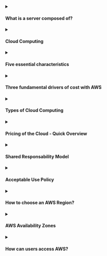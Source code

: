 
<details><summary><h4>What is a server composed of?</h4></summary>
<br>

##### A server is composed by:

- Compute: CPU 
- Memory: RAM 
- Storage: Data
- Database: Store data in a structured way
- Network: Routers, switch, DNS server
  - Network: cables, routers and servers connected with each other
  - Router: a networking device that forwards data packets between computer networks. They know where to send your packets on the internet!
  - Switch: takes a packet and send it to the correct server / client on your network

 <div alignr="center">
<img src="https://thumbs2.imgbox.com/c6/e8/H9K98LHQ_t.png" />
 </div>


##### Not a long time ago, that was the way to build an infrastructure (traditional IT approach):
<div alignr="center">
<img src="https://thumbs2.imgbox.com/4b/02/AKnOfE3s_t.png" />
</div>

##### Problems with traditional IT approach

- Pay for the rent for the data center
- Pay for powe supply, cooling, maintenance
- Adding and replacing hardware takes time
- Scaling is limited
- Hire 24/7 team to monitor the infrastructure
- How to deal with disasters? (easthquake, power shutdown, fire...)

Can all this be externalized? Look at the next topic to learn about it.

</details>


<details><summary><h4>Cloud Computing</h4></summary>
<br>

In our previous discussion, we delved into the resource-intensive nature of building and maintaining physical servers, which often translates to substantial costs and space requirements. Fortunately, exists a more efficient solution for organizing server resources. Cloud computing platforms not only provide enhanced security but also offer a more cost-effective alternative to traditional physical servers and resources.

<div alignr="center" width="50%">
  <img src="https://thumbs2.imgbox.com/0d/20/ts9DxwE4_t.png" />
</div>

A Cloud Computing platform encompasses a comprehensive array of resources, offering not only the capabilities of a traditional server but also an extensive range of additional services. This dynamic environment serves as a hub for various technologies. For example:

- **Host Your Server:**
  - Amazon EC2 (Elastic Compute Cloud): Provides resizable compute capacity in the cloud.
  - Amazon ECS (Elastic Container Service): Highly scalable container orchestration service.

- **Host Your Database:**
  - Amazon RDS (Relational Database Service): Managed relational databases in the cloud.
  - Amazon DynamoDB: A fully managed NoSQL database service.

- **Create Your Networking Infrastructure:**
  - Software Defined Networking (SDN): Modern networking approach that virtualizes and abstracts network infrastructure.
  - Amazon VPC (Virtual Private Cloud): Allows you to provision a logically isolated section of the AWS Cloud.
  - Subnets: Segments of a network, often created within a VPC, to organize and secure resources.

These examples merely scratch the surface of the diverse functionalities available within a cloud computing platform. Whether you need to deploy servers, manage databases, or design intricate networking structures, the cloud provides a versatile and scalable ecosystem for all your technological needs.

Cloud computing brings forth numerous benefits! Keep reading to learn about it!

</details>


<details><summary><h4> Five essential characteristics</h4></summary>
<br>

This cloud model is composed of five essential characteristics:

- <b>On-demand self-service:</b> Users can provision computing resources, such as server instances or storage, as needed without requiring human intervention from the service provider.

- <b>Broad network access:</b> Cloud services are accessible over the network through standard mechanisms, promoting widespread availability. Users can access the services from a variety of devices, such as laptops, smartphones, and tablets.

- <b>Resource pooling:</b> The provider's computing resources are pooled to serve multiple customers, with different physical and virtual resources dynamically assigned and reassigned according to demand. This enables efficient resource utilization and scalability.

- <b>Rapid elasticity:</b> Computing resources can be quickly scaled up or down to accommodate changing workloads. This ensures that the cloud environment is flexible and responsive to varying demands, providing agility for businesses and users.

- <b>Measured service:</b> Cloud systems automatically control and optimize resource usage by leveraging a metering capability at some level of abstraction appropriate to the type of service (e.g., storage, processing, bandwidth, and active user accounts). Resource usage can be monitored, controlled, and reported, providing transparency and allowing users to pay only for the resources they consume.
</details>


<details><summary><h4>Three fundamental drivers of cost with AWS</h4></summary>
<br>

There are three fundamental drivers of cost with AWS: compute, storage, and outbound data transfer. These characteristics vary somewhat, depending on the AWS product and pricing model you choose.
</details>



<details><summary><h4>Types of Cloud Computing</h4></summary>
<br>
  
##### Infrastrucure as a Service (IaaS)
  
- Provide building blocks for cloud IT
- Provides networking, computers, data storage space
- Highest level of flexibility
- Easy parallel with traditional on-premises IT
- Example
   <table cellspacing="0" cellpadding="0">
     <tr>
      <td> - Amazon EC2</td>
      <td><img src="https://d2q66yyjeovezo.cloudfront.net/icon/d88319dfa5d204f019b4284149886c59-7d586ea82f792b61a8c87de60565133d.svg" /></td>
     </tr>  
    </table>

##### Plataform as a Service (PaaS)
  
- Removes the need for your organization to manage the underlying infraestructure
- Focus on the deployment and management of you applications
- Example
  <table cellspacing="0" cellpadding="0">
    <tr>
      <td>- Elastic Beanstalk</td>
      <td><img src="https://d2q66yyjeovezo.cloudfront.net/icon/d43b67a293d39d11b046bd1813c804cb-4bc0ce71c93950e1ad695b25a4f1d4b5.svg" /></td>
    </tr>
  </table>
  
   
   
##### Software as a Service (SaaS)  
- Completed product that us run and managed by the service provider
- Example   
  <table cellspacing="0" cellpadding="0">
    <tr>
      <td>- Many AWS Services (ex: Rekognition for Machine Learning) </td>
      <td><img width="15%" src="https://encrypted-tbn0.gstatic.com/images?q=tbn:ANd9GcQWPOov6TZhY9Lso6rbo4_iFQ7OfEgWgy_Fk_INpumtuiPGjltSfJPYyzlbaIbmAtcbSOQ&usqp=CAU" /></td>
    </tr> 
  </table>

<hr/>
<div alignr="center">
<img src="https://thumbs2.imgbox.com/f0/5b/sI1W8WD7_t.png" />
</div>

</details>

<details><summary><h4>Pricing of the Cloud - Quick Overview</h4></summary>
<br>

AWS has 3 princing fundamentals, following the pay-as-you-go pricing model:

- Compute:
  - Pay for compute time   
    <table>
        <tr>
          <td rowspan="4"><img width="30%" src="https://thumbs2.imgbox.com/65/c8/IMPrp1MZ_t.png" /></td>
        </tr>
        <tr>
        <td><img src="https://d2q66yyjeovezo.cloudfront.net/icon/d88319dfa5d204f019b4284149886c59-7d586ea82f792b61a8c87de60565133d.svg" /> </td>
        </tr>
        <tr>
        <td><img src="https://d2q66yyjeovezo.cloudfront.net/icon/d43b67a293d39d11b046bd1813c804cb-4bc0ce71c93950e1ad695b25a4f1d4b5.svg" /> </td>
        </tr>
        <tr>
        <td><img src="https://d2q66yyjeovezo.cloudfront.net/icon/945f3fc449518a73b9f5f32868db466c-926961f91b072604c42b7f39ce2eaf1c.svg" /> </td>
        </tr>
    </table>
    
- Storage:
  - Pay for data stored in the Cloud 
      <table>
        <tr>
          <td rowspan="4"><img width="30%" src="https://thumbs2.imgbox.com/57/8c/zH60PUMU_t.png" /></td>
        </tr>
        <tr>
        <td><img src="https://d2q66yyjeovezo.cloudfront.net/icon/c0828e0381730befd1f7a025057c74fb-43acc0496e64afba82dbc9ab774dc622.svg" /> </td>
        </tr>
        <tr>
        <td><img width="8%" src="https://seeklogo.com/images/A/amazon-elastic-file-system-logo-E7053CDC9F-seeklogo.com.png" /> </td>
        </tr>
        <tr>
        <td><img width="8%" src="https://res.cloudinary.com/hy4kyit2a/f_auto,fl_lossy,q_70/learn/modules/aws-storage/choose-the-right-storage-service/images/75c6bec122ddc0a1a76b0bf99a89cae0_2-c-235-e-2-f-2448-40-c-3-8-c-7-b-e-9753-d-6-b-0-df-5.png" /> </td>
        </tr>
    </table>
    
- Data transfer OUT of the Cloud:
  - Data transfer IN is free
   
    <table>
        <tr>
          <td><img width="25%" src="https://hotmart.s3.amazonaws.com/product_pictures/2b279618-20d6-4514-b9e4-d5feb84bc025/aws.png" /></td>
        </tr>
    </table>

- Solves the expensive issue of traditional IT


</details>


<details><summary><h4>Shared Responsability Model</h4></summary>
<br>

- Customer has responsibility for the security <b>IN</b> the Cloud

- AWS has responsibility for the security <b>OF</b> the Cloud

<div alignr="center">
<img src="https://d1.awsstatic.com/security-center/Shared_Responsibility_Model_V2.59d1eccec334b366627e9295b304202faf7b899b.jpg" />
</div>


<a href="https://aws.amazon.com/compliance/shared-responsibility-model" >More</a>
</details>


<details><summary><h4>Acceptable Use Policy</h4></summary>
<br>

AWS has policies about the use of platform!

You may not use, or facilitate or allow others to use, the Services or the AWS Site:

- for any illegal or fraudulent activity;
- to violate the rights of others;
- to threaten, incite, promote, or actively encourage violence, terrorism, or other serious harm;
- for any content or activity that promotes child sexual exploitation or abuse;
- to violate the security, integrity, or availability of any user, network, computer or communications system, software application, or network or computing device;
- to distribute, publish, send, or facilitate the sending of unsolicited mass email or other messages, promotions, advertising, or solicitations (or “spam”).



<a href="https://aws.amazon.com/aup/" >More</a>



</details>



<details><summary><h4>How to choose an AWS Region?</h4></summary>
<br>

- Compliance:
  - <b>with data governance and legal requirements:</b> data never leaves a region without your explicit permission 
- Proximity: 
  - <b>to customers:</b> reduce latency
- Available services: 
  - <b>within a Region:</b> new services and new features aren't available in every Region
- Princing: 
  - <b>Princing:</b> princing varies region to region and is transparent in the service princing page

 <div alignr="center">
<img src="https://www.awsgeek.com/AWS-Regions/AWS-Regions.jpg" />
 </div>

</details>

<details><summary><h4>AWS Availability Zones</h4></summary>
<br>

- Each region has many availability zones (usually 3, min is 3, max is 6). Example:
  - ap-southeast-2a 
  - ap-southeast-2b
  - ap-southeast-2c
- Each availability zone (AZ) is one or more discrete data centers with redundant power, networking, and connectivity
- They're separete from each other, so that, they're isolated from disasters
- They're connected with high bandwidth, ultra-low latency networking

 <div alignr="center">
  <img src="https://thumbs2.imgbox.com/d8/f4/VNzQ8gbj_t.png" />
 </div>

</details>

<details><summary><h4>How can users access AWS?</h4></summary>
<br>
<ul>
  <li>To access AWS, you have three options: 
      <ul>
        <li>AWS Mangement Console (protected by password + MFA)</li>
        <li>AWS Command Line Interface (CLI): protected by access keys:
          <ul>
           <li>A tool that enables you tu interact with AWS services using commands in your command-line shell:
            <div alignr="center">
              <img src="https://i.ytimg.com/vi/FwbavIglhis/maxresdefault.jpg" />
            </div>
            (This is just an illustration. You must not share yourself informations to connect in AWS!)
          </li>
          <li>You can use different types of operating systems to connect to AWS
          <div alignr="center">
            <img src="https://www.thelambdablog.com/img/a-concise-guide-to-setting-up-the-aws-command-line-libraries-on-your-local-development-environment-850x446.png" />
           </div>
          </li>
        </ul>
      </li>
      <li>AWS Software Developer Kit (SDK) - for code: protected by access keys:
          <ul>
            <li>AWS Software Development Kit (AWS SDK)</li>
            <li>Language-specific APIs (set of libraries)</li>
            <li>Enables you to access and manage AWS services programmatically</li>
            <li>Embedded within your application</li>
            <li>Supports
                <ul>
                  <li>SDKs (JavaScript, Python, PHP, .NET, Ruby, Java, Go, Node.js, C++)</li>
                  <li>Mobile SDKs (Android, iOS, ...)</li>
                  <li>IoT Device SDKs (Embedded, C, Arduino, ...)</li>
                </ul>
            </li>
          </ul>
      </li> 
    </ul>
  </li>  
  <li>Access Key are generated through the AWS Console</li>
  <li>Users manage their own access keys</li>
  <li>Access Keys are secret, just like a password. Don't share them</li>
  <li>Access Key Id ~= username</li>
  <li>Secret Access Key ~= password</li>
</ul> 
</details>
